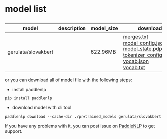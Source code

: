 #  model list

##  

| model  | description | model_size  | download         |
| --- | --- | --- | --- |
|gerulata/slovakbert|  | 622.96MB | [merges.txt](https://bj.bcebos.com/paddlenlp/models/community/gerulata/slovakbert/merges.txt)<br>[model_config.json](https://bj.bcebos.com/paddlenlp/models/community/gerulata/slovakbert/model_config.json)<br>[model_state.pdparams](https://bj.bcebos.com/paddlenlp/models/community/gerulata/slovakbert/model_state.pdparams)<br>[tokenizer_config.json](https://bj.bcebos.com/paddlenlp/models/community/gerulata/slovakbert/tokenizer_config.json)<br>[vocab.json](https://bj.bcebos.com/paddlenlp/models/community/gerulata/slovakbert/vocab.json)<br>[vocab.txt](https://bj.bcebos.com/paddlenlp/models/community/gerulata/slovakbert/vocab.txt) |

or you can download all of model file with the following steps:

* install paddlenlp

```shell
pip install paddlenlp
```

* download model with cli tool

```shell
paddlenlp download --cache-dir ./pretrained_models gerulata/slovakbert
```

If you have any problems with it, you can post issue on [PaddleNLP](https://github.com/PaddlePaddle/PaddleNLP) to get support.
